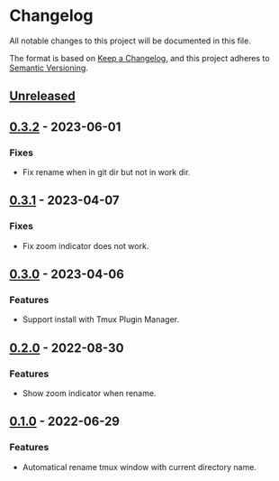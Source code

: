 # Changelog
All notable changes to this project will be documented in this file.

The format is based on [Keep a Changelog](https://keepachangelog.com/en/1.0.0/),
and this project adheres to [Semantic Versioning](https://semver.org/spec/v2.0.0.html).

## [Unreleased]

## [0.3.2] - 2023-06-01
### Fixes
- Fix rename when in git dir but not in work dir.

## [0.3.1] - 2023-04-07
### Fixes
- Fix zoom indicator does not work.

## [0.3.0] - 2023-04-06
### Features
- Support install with Tmux Plugin Manager.

## [0.2.0] - 2022-08-30
### Features
- Show zoom indicator when rename.

## [0.1.0] - 2022-06-29
### Features
- Automatical rename tmux window with current directory name.


[Unreleased]: https://github.com/KeyesHsu/tmux-auto-rename/compare/0.3.2...HEAD
[0.3.2]: https://github.com/KeyesHsu/tmux-auto-rename/releases/tag/0.3.2
[0.3.1]: https://github.com/KeyesHsu/tmux-auto-rename/releases/tag/0.3.1
[0.3.0]: https://github.com/KeyesHsu/tmux-auto-rename/releases/tag/0.3.0
[0.2.0]: https://github.com/KeyesHsu/tmux-auto-rename/releases/tag/0.2.0
[0.1.0]: https://github.com/KeyesHsu/tmux-auto-rename/releases/tag/0.1.0
